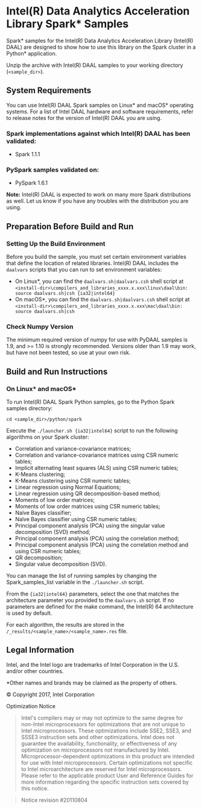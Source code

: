 # Intel(R) Data Analytics Acceleration Library Spark\* Samples

Spark\* samples for the Intel(R) Data Analytics Acceleration Library (Intel(R) DAAL) are designed to show how to use this library on the Spark cluster in a Python\* application.

Unzip the archive with Intel(R) DAAL samples to your working directory (`<sample_dir>`).

## System Requirements
You can use Intel(R) DAAL Spark samples on Linux\* and macOS\* operating systems. For a list of Intel DAAL hardware and software requirements, refer to release notes for the version of Intel(R) DAAL you are using.

### Spark implementations against which Intel(R) DAAL has been validated:
- Spark 1.1.1
### PySpark samples validated on:
- PySpark 1.6.1

**Note:** Intel(R) DAAL is expected to work on many more Spark distributions as well. Let us know if you have any troubles with the distribution you are using.

## Preparation Before Build and Run
### Setting Up the Build Environment
Before you build the sample, you must set certain environment variables that define the location of related libraries. Intel(R) DAAL includes the `daalvars` scripts that you can run to set environment variables:

- On Linux\*, you can find the `daalvars.sh|daalvars.csh` shell script at `<install-dir>\compilers_and_libraries_xxxx.x.xxx\linux\daal\bin:
source daalvars.sh|csh {ia32|intel64}`
- On macOS\*, you can find the `daalvars.sh|daalvars.csh` shell script at `<install-dir>\compilers_and_libraries_xxxx.x.xxx\mac\daal\bin:
source daalvars.sh|csh`
### Check Numpy Version
The minimum required version of numpy for use with PyDAAL samples is 1.9, and >= 1.10 is strongly recommended. Versions older than 1.9 may work, but have not been tested, so use at your own risk.

## Build and Run Instructions
### On Linux\* and macOS\*
To run Intel(R) DAAL Spark Python samples, go to the Python Spark samples directory:

```
cd <sample_dir>/python/spark
```

Execute the `./launcher.sh {ia32|intel64}` script to run the following algorithms on your Spark cluster:

- Correlation and variance-covariance matrices;
- Correlation and variance-covariance matrices using CSR numeric tables;
- Implicit alternating least squares (ALS) using CSR numeric tables;
- K-Means clustering;
- K-Means clustering using CSR numeric tables;
- Linear regression using Normal Equations;
- Linear regression using QR decomposition-based method;
- Moments of low order matrices;
- Moments of low order matrices using CSR numeric tables;
- Naïve Bayes classifier;
- Naïve Bayes classifier using CSR numeric tables;
- Principal component analysis (PCA) using the singular value decomposition (SVD) method;
- Principal component analysis (PCA) using the correlation method;
- Principal component analysis (PCA) using the correlation method and using CSR numeric tables;
- QR decomposition;
- Singular value decomposition (SVD).

You can manage the list of running samples by changing the Spark_samples_list variable in the `./launcher.sh` script.

From the `{ia32|intel64}` parameters, select the one that matches the architecture parameter you provided to the `daalvars.sh` script. If no parameters are defined for the make command, the Intel(R) 64 architecture is used by default.

For each algorithm, the results are stored in the `/_results/<sample_name>/<sample_name>.res` file.

## Legal Information
Intel, and the Intel logo are trademarks of Intel Corporation in the U.S. and/or other countries.

\*Other names and brands may be claimed as the property of others.

&copy; Copyright 2017, Intel Corporation

Optimization Notice

>Intel's compilers may or may not optimize to the same degree for non-Intel microprocessors for optimizations that are not unique to Intel microprocessors. These optimizations include SSE2, SSE3, and SSSE3 instruction sets and other optimizations. Intel does not guarantee the availability, functionality, or effectiveness of any optimization on microprocessors not manufactured by Intel. Microprocessor-dependent optimizations in this product are intended for use with Intel microprocessors. Certain optimizations not specific to Intel microarchitecture are reserved for Intel microprocessors. Please refer to the applicable product User and Reference Guides for more information regarding the specific instruction sets covered by this notice.

>Notice revision \#20110804
